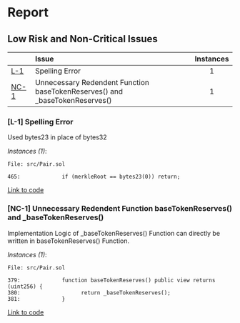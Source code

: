 # Report


## Low Risk and Non-Critical Issues


| |Issue|Instances|
|-|:-|:-:|
| [L-1](#L-1) | Spelling Error | 1 |
| [NC-1](#NC-1) | Unnecessary Redendent Function baseTokenReserves() and _baseTokenReserves() | 1 |

###  [L-1] Spelling Error
Used bytes23 in place of bytes32

*Instances (1)*:
```solidity
File: src/Pair.sol

465:             if (merkleRoot == bytes23(0)) return;

```
[Link to code](https://github.com/code-423n4/2022-12-caviar/tree/main/src/Pair.sol)

###  [NC-1] Unnecessary Redendent Function baseTokenReserves() and _baseTokenReserves()
Implementation Logic of _baseTokenReserves() Function can directly be written in baseTokenReserves() Function.

*Instances (1)*:
```solidity
File: src/Pair.sol

379:             function baseTokenReserves() public view returns (uint256) {
380:                   return _baseTokenReserves();
381:             }

```
[Link to code](https://github.com/code-423n4/2022-12-caviar/tree/main/src/Pair.sol)

